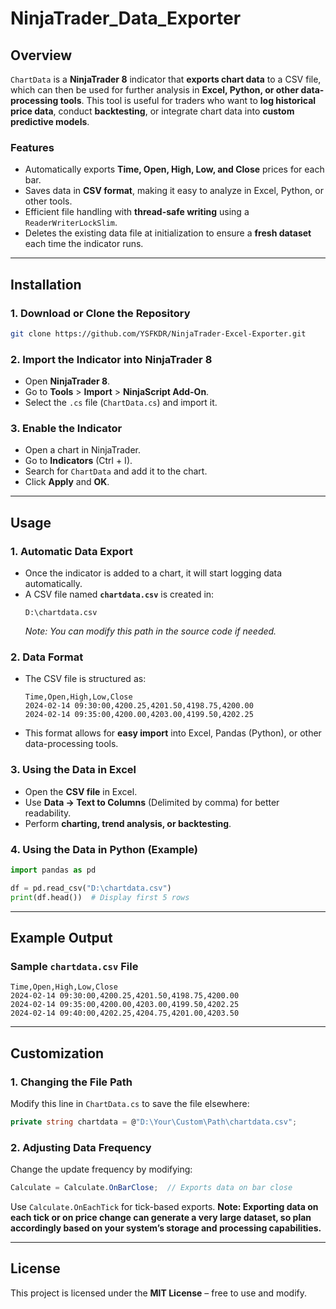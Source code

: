 # NinjaTrader_Data_Exporter
## Overview
`ChartData` is a **NinjaTrader 8** indicator that **exports chart data** to a CSV file, which can then be used for further analysis in **Excel, Python, or other data-processing tools**. This tool is useful for traders who want to **log historical price data**, conduct **backtesting**, or integrate chart data into **custom predictive models**.

### Features
- Automatically exports **Time, Open, High, Low, and Close** prices for each bar.
- Saves data in **CSV format**, making it easy to analyze in Excel, Python, or other tools.
- Efficient file handling with **thread-safe writing** using a `ReaderWriterLockSlim`.
- Deletes the existing data file at initialization to ensure a **fresh dataset** each time the indicator runs.

---

## Installation
### 1. Download or Clone the Repository
```sh
git clone https://github.com/YSFKDR/NinjaTrader-Excel-Exporter.git
```

### 2. Import the Indicator into NinjaTrader 8
- Open **NinjaTrader 8**.
- Go to **Tools** > **Import** > **NinjaScript Add-On**.
- Select the `.cs` file (`ChartData.cs`) and import it.

### 3. Enable the Indicator
- Open a chart in NinjaTrader.
- Go to **Indicators** (Ctrl + I).
- Search for `ChartData` and add it to the chart.
- Click **Apply** and **OK**.

---

## Usage
### 1. Automatic Data Export
- Once the indicator is added to a chart, it will start logging data automatically.
- A CSV file named **`chartdata.csv`** is created in:
  ```
  D:\chartdata.csv
  ```
  *Note: You can modify this path in the source code if needed.*

### 2. Data Format
- The CSV file is structured as:
  ```csv
  Time,Open,High,Low,Close
  2024-02-14 09:30:00,4200.25,4201.50,4198.75,4200.00
  2024-02-14 09:35:00,4200.00,4203.00,4199.50,4202.25
  ```
- This format allows for **easy import** into Excel, Pandas (Python), or other data-processing tools.

### 3. Using the Data in Excel
- Open the **CSV file** in Excel.
- Use **Data → Text to Columns** (Delimited by comma) for better readability.
- Perform **charting, trend analysis, or backtesting**.

### 4. Using the Data in Python (Example)
```python
import pandas as pd

df = pd.read_csv("D:\chartdata.csv")
print(df.head())  # Display first 5 rows
```

---

## Example Output
### Sample `chartdata.csv` File
```csv
Time,Open,High,Low,Close
2024-02-14 09:30:00,4200.25,4201.50,4198.75,4200.00
2024-02-14 09:35:00,4200.00,4203.00,4199.50,4202.25
2024-02-14 09:40:00,4202.25,4204.75,4201.00,4203.50
```

---

## Customization
### 1. Changing the File Path
Modify this line in `ChartData.cs` to save the file elsewhere:
```csharp
private string chartdata = @"D:\Your\Custom\Path\chartdata.csv";
```

### 2. Adjusting Data Frequency
Change the update frequency by modifying:
```csharp
Calculate = Calculate.OnBarClose;  // Exports data on bar close
```
Use `Calculate.OnEachTick` for tick-based exports. **Note: Exporting data on each tick or on price change can generate a very large dataset, so plan accordingly based on your system’s storage and processing capabilities.**

---

## License
This project is licensed under the **MIT License** – free to use and modify.
